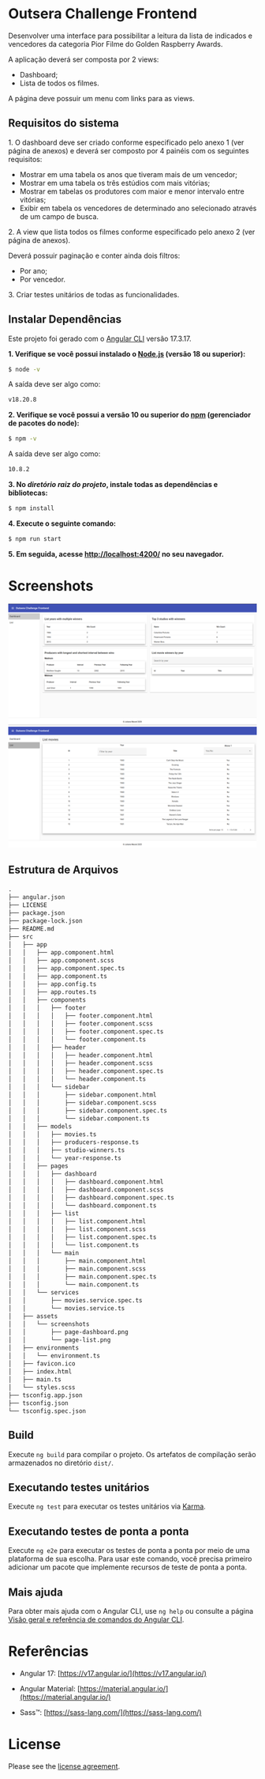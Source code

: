 # Outsera Challenge Frontend

Desenvolver uma interface para possibilitar a leitura da lista de indicados e vencedores da categoria Pior Filme do Golden Raspberry Awards.

A aplicação deverá ser composta por 2 views:

- Dashboard;
- Lista de todos os filmes.

A página deve possuir um menu com links para as views.

## Requisitos do sistema

1.​ O dashboard deve ser criado conforme especificado pelo anexo 1 (ver página de anexos) e
deverá ser composto por 4 painéis com os seguintes requisitos:

- Mostrar em uma tabela os anos que tiveram mais de um vencedor;
- Mostrar em uma tabela os três estúdios com mais vitórias;
- Mostrar em tabelas os produtores com maior e menor intervalo entre vitórias;
- Exibir em tabela os vencedores de determinado ano selecionado através de um campo
de busca.

2.​ A view que lista todos os filmes conforme especificado pelo anexo 2 (ver página de anexos). 

Deverá possuir paginação e conter ainda dois filtros:
- Por ano;
- Por vencedor.

3.​ Criar testes unitários de todas as funcionalidades.

## Instalar Dependências

Este projeto foi gerado com o [Angular CLI](https://github.com/angular/angular-cli) versão 17.3.17.

**1. Verifique se você possui instalado o [Node.js](https://nodejs.org/) (versão 18 ou superior):**

```bash
$ node -v
```

A saída deve ser algo como:

```bash
v18.20.8
```

**2. Verifique se você possui a versão 10 ou superior do [npm](https://www.npmjs.com/) (gerenciador de pacotes do node):**

```bash
$ npm -v
```
A saída deve ser algo como:

```bash
10.8.2
```

**3. No _diretório raiz do projeto_, instale todas as dependências e bibliotecas:**

```bash
$ npm install
```

**4. Execute o seguinte comando:**

```bash
$ npm run start
```

**5. Em seguida, acesse [http://localhost:4200/](http://localhost:4200/) no seu navegador.**


# Screenshots

![](src/assets/screenshots/page-dashboard.png)
![](src/assets/screenshots/page-list.png)

## Estrutura de Arquivos

```
.
├── angular.json
├── LICENSE
├── package.json
├── package-lock.json
├── README.md
├── src
│   ├── app
│   │   ├── app.component.html
│   │   ├── app.component.scss
│   │   ├── app.component.spec.ts
│   │   ├── app.component.ts
│   │   ├── app.config.ts
│   │   ├── app.routes.ts
│   │   ├── components
│   │   │   ├── footer
│   │   │   │   ├── footer.component.html
│   │   │   │   ├── footer.component.scss
│   │   │   │   ├── footer.component.spec.ts
│   │   │   │   └── footer.component.ts
│   │   │   ├── header
│   │   │   │   ├── header.component.html
│   │   │   │   ├── header.component.scss
│   │   │   │   ├── header.component.spec.ts
│   │   │   │   └── header.component.ts
│   │   │   └── sidebar
│   │   │       ├── sidebar.component.html
│   │   │       ├── sidebar.component.scss
│   │   │       ├── sidebar.component.spec.ts
│   │   │       └── sidebar.component.ts
│   │   ├── models
│   │   │   ├── movies.ts
│   │   │   ├── producers-response.ts
│   │   │   ├── studio-winners.ts
│   │   │   └── year-response.ts
│   │   ├── pages
│   │   │   ├── dashboard
│   │   │   │   ├── dashboard.component.html
│   │   │   │   ├── dashboard.component.scss
│   │   │   │   ├── dashboard.component.spec.ts
│   │   │   │   └── dashboard.component.ts
│   │   │   ├── list
│   │   │   │   ├── list.component.html
│   │   │   │   ├── list.component.scss
│   │   │   │   ├── list.component.spec.ts
│   │   │   │   └── list.component.ts
│   │   │   └── main
│   │   │       ├── main.component.html
│   │   │       ├── main.component.scss
│   │   │       ├── main.component.spec.ts
│   │   │       └── main.component.ts
│   │   └── services
│   │       ├── movies.service.spec.ts
│   │       └── movies.service.ts
│   ├── assets
│   │   └── screenshots
│   │       ├── page-dashboard.png
│   │       └── page-list.png
│   ├── environments
│   │   └── environment.ts
│   ├── favicon.ico
│   ├── index.html
│   ├── main.ts
│   └── styles.scss
├── tsconfig.app.json
├── tsconfig.json
└── tsconfig.spec.json

```

## Build

Execute `ng build` para compilar o projeto. Os artefatos de compilação serão armazenados no diretório `dist/`.

## Executando testes unitários

Execute `ng test` para executar os testes unitários via [Karma](https://karma-runner.github.io).

## Executando testes de ponta a ponta

Execute `ng e2e` para executar os testes de ponta a ponta por meio de uma plataforma de sua escolha. Para usar este comando, você precisa primeiro adicionar um pacote que implemente recursos de teste de ponta a ponta.

## Mais ajuda

Para obter mais ajuda com o Angular CLI, use `ng help` ou consulte a página [Visão geral e referência de comandos do Angular CLI](https://angular.io/cli).

# Referências

- Angular 17: [https://v17.angular.io/](https://v17.angular.io/)

- Angular Material: [https://material.angular.io/](https://material.angular.io/)

- Sass&trade;: [https://sass-lang.com/](https://sass-lang.com/)

# License

Please see the [license agreement](https://github.com/julianomacielferreira/outsera-challenge-frontend/blob/main/LICENSE).